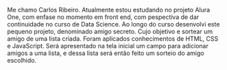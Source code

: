 Me chamo Carlos Ribeiro.
Atualmente estou estudando no projeto Alura One, com enfase no momento em front end, com pespectiva de dar continuidade no curso de Data Science.
Ao longo do curso desenvolvi este pequeno projeto, denominado amigo secreto. Cujo objetivo e sortear um amigo de uma lista criada.
Foram aplicados conhecimentos de HTML, CSS e JavaScript.
Será apresentado na tela inicial um campo para adicionar amigos a uma lista, e dessa lista será então feito um sorteio do amigo escolhido.
